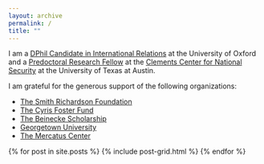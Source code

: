 ```yaml
---
layout: archive
permalink: /
title: ""
---
```


I am a [DPhil Candidate in International Relations](https://www.politics.ox.ac.uk/student-profile/jonathan-askonas.html) at the University of Oxford and a [Predoctoral Research Fellow](https://www.clementscenter.org/people/predoctoral-fellow/item/1199-jon-askonas) at the [Clements Center for National Security](http://www.clementscenter.org) at the University of Texas at Austin.

I am grateful for the generous support of the following organizations:

+ [The Smith Richardson Foundation](https://www.srf.org/)
+ [The Cyris Foster Fund](www.politics.ox.ac.uk)
+ [The Beinecke Scholarship](http://fdnweb.org/beinecke/)
+ [Georgetown University](www.georgetown.edu)
+ [The Mercatus Center](https://www.mercatus.org/)


<div class="tiles">
{% for post in site.posts %}
	{% include post-grid.html %}
{% endfor %}
</div><!-- /.tiles -->
